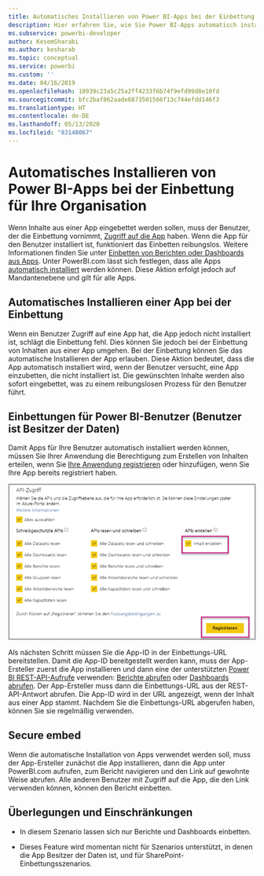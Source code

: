 ```yaml
---
title: Automatisches Installieren von Power BI-Apps bei der Einbettung für Ihre Organisation
description: Hier erfahren Sie, wie Sie Power BI-Apps automatisch installieren, wenn Sie für Ihre Organisation Einbettungen vornehmen.
ms.subservice: powerbi-developer
author: KesemSharabi
ms.author: kesharab
ms.topic: conceptual
ms.service: powerbi
ms.custom: ''
ms.date: 04/16/2019
ms.openlocfilehash: 10939c23a5c25a2ff4233f6b74f9efd99d8e10fd
ms.sourcegitcommit: bfc2baf862aade6873501566f13c744efdd146f3
ms.translationtype: HT
ms.contentlocale: de-DE
ms.lasthandoff: 05/13/2020
ms.locfileid: "83148067"
---
```

# <a name="auto-install-power-bi-apps-when-embedding-for-your-organization"></a>Automatisches Installieren von Power BI-Apps bei der Einbettung für Ihre Organisation

Wenn Inhalte aus einer App eingebettet werden sollen, muss der Benutzer, der die Einbettung vornimmt, [Zugriff auf die App](../../collaborate-share/service-create-distribute-apps.md) haben. Wenn die App für den Benutzer installiert ist, funktioniert das Einbetten reibungslos. Weitere Informationen finden Sie unter [Einbetten von Berichten oder Dashboards aus Apps](embed-from-apps.md). Unter PowerBI.com lässt sich festlegen, dass alle Apps [automatisch installiert](https://powerbi.microsoft.com/blog/automatically-install-apps/) werden können. Diese Aktion erfolgt jedoch auf Mandantenebene und gilt für alle Apps.

## <a name="auto-install-app-on-embedding"></a>Automatisches Installieren einer App bei der Einbettung

Wenn ein Benutzer Zugriff auf eine App hat, die App jedoch nicht installiert ist, schlägt die Einbettung fehl. Dies können Sie jedoch bei der Einbettung von Inhalten aus einer App umgehen. Bei der Einbettung können Sie das automatische Installieren der App erlauben. Diese Aktion bedeutet, dass die App automatisch installiert wird, wenn der Benutzer versucht, eine App einzubetten, die nicht installiert ist. Die gewünschten Inhalte werden also sofort eingebettet, was zu einem reibungslosen Prozess für den Benutzer führt.

## <a name="embed-for-power-bi-users-user-owns-data"></a>Einbettungen für Power BI-Benutzer (Benutzer ist Besitzer der Daten)

Damit Apps für Ihre Benutzer automatisch installiert werden können, müssen Sie Ihrer Anwendung die Berechtigung zum Erstellen von Inhalten erteilen, wenn Sie [Ihre Anwendung registrieren](register-app.md#register-with-the-power-bi-application-registration-tool) oder hinzufügen, wenn Sie Ihre App bereits registriert haben.

![Registrieren einer App mit der Berechtigung zum Erstellen von Inhalten](media/embed-auto-install-app/register-app-create-content.png)

Als nächsten Schritt müssen Sie die App-ID in der Einbettungs-URL bereitstellen. Damit die App-ID bereitgestellt werden kann, muss der App-Ersteller zuerst die App installieren und dann eine der unterstützten [Power BI REST-API-Aufrufe](https://docs.microsoft.com/rest/api/power-bi/) verwenden: [Berichte abrufen](https://docs.microsoft.com/rest/api/power-bi/reports/getreports) oder [Dashboards abrufen](https://docs.microsoft.com/rest/api/power-bi/dashboards/getdashboards). Der App-Ersteller muss dann die Einbettungs-URL aus der REST-API-Antwort abrufen. Die App-ID wird in der URL angezeigt, wenn der Inhalt aus einer App stammt.  Nachdem Sie die Einbettungs-URL abgerufen haben, können Sie sie regelmäßig verwenden.

## <a name="secure-embed"></a>Secure embed

Wenn die automatische Installation von Apps verwendet werden soll, muss der App-Ersteller zunächst die App installieren, dann die App unter PowerBI.com aufrufen, zum Bericht navigieren und den Link auf gewohnte Weise abrufen. Alle anderen Benutzer mit Zugriff auf die App, die den Link verwenden können, können den Bericht einbetten.

## <a name="considerations-and-limitations"></a>Überlegungen und Einschränkungen

* In diesem Szenario lassen sich nur Berichte und Dashboards einbetten.

* Dieses Feature wird momentan nicht für Szenarios unterstützt, in denen die App Besitzer der Daten ist, und für SharePoint-Einbettungsszenarios.